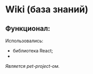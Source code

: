 # Wiki (база знаний)

Функционал: 
- 

Использовались:
- библиотека React;
- 

*Является pet-project-ом.*